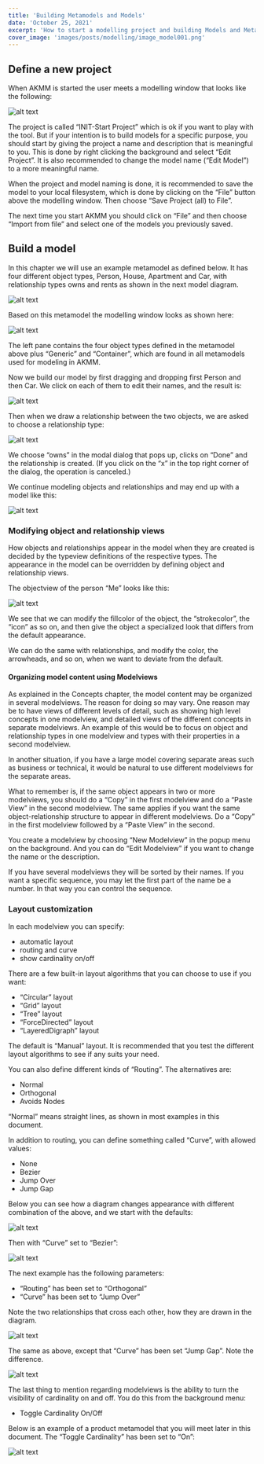 ```yaml
---
title: 'Building Metamodels and Models'
date: 'October 25, 2021'
excerpt: 'How to start a modelling project and building Models and Metamodels.'
cover_image: 'images/posts/modelling/image_model001.png'
---
```


## Define a new project

When AKMM is started the user meets a modelling window that looks like the following:

![alt text](/images/posts/modelling/image_model001.png)

The project is called “INIT-Start Project” which is ok if you want to play with the tool. But if your intention is to build models for a specific purpose, you should start by giving the project a name and description that is meaningful to you. This is done by right clicking the background and select “Edit Project”. 
It is also recommended to change the model name (“Edit Model”) to a more meaningful name.

When the project and model naming is done, it is recommended to save the model to your local filesystem, which is done by clicking on the “File” button above the modelling window. Then choose “Save Project (all) to File”.

The next time you start AKMM you should click on “File” and then choose “Import from file” and select one of the models you previously saved.

## Build a model

In this chapter we will use an example metamodel as defined below. It has four different object types, Person, House, Apartment and Car, with relationship types owns and rents as shown in the next model diagram.

![alt text](/images/posts/modelling/image_model002.png)

Based on this metamodel the modelling window looks as shown here:

![alt text](/images/posts/modelling/image_model003.png)

The left pane contains the four object types defined in the metamodel above plus “Generic” and “Container”, which are found in all metamodels used for modeling in AKMM. 

Now we build our model by first dragging and dropping first Person and then Car. We click on each of them to edit their names, and the result is:

![alt text](/images/posts/modelling/image_model004.png)

Then when we draw a relationship between the two objects, we are asked to choose a relationship type:

![alt text](/images/posts/modelling/image_model005.png)

We choose “owns” in the modal dialog that pops up, clicks on “Done” and the relationship is created. (If you click on the “x” in the top right corner of the dialog, the operation is canceled.)

We continue modeling objects and relationships and may end up with a model like this:

![alt text](/images/posts/modelling/image_model006.png)



### Modifying object and relationship views

How objects and relationships appear in the model when they are created is decided by the typeview definitions of the respective types. The appearance in the model can be overridden by defining object and relationship views. 

The objectview of the person “Me” looks like this:

![alt text](/images/posts/modelling/image_model007.png)

We see that we can modify the fillcolor of the object, the “strokecolor”, the “icon” as so on, and then give the object a specialized look that differs from the default appearance. 

We can do the same with relationships, and modify the color, the arrowheads, and so on, when we want to deviate from the default. 

#### Organizing model content using Modelviews

As explained in the Concepts chapter, the model content may be organized in several modelviews. The reason for doing so may vary. 
One reason may be to have views of different levels of detail, such as showing high level concepts in one modelview, and detailed views of the different concepts in separate modelviews. 
An example of this would be to focus on object and relationship types in one modelview and types with their properties in a second modelview. 

In another situation, if you have a large model covering separate areas such as business or technical, it would be natural to use different modelviews for the separate areas.

What to remember is, if the same object appears in two or more modelviews, you should do a “Copy” in the first modelview and do a “Paste View” in the second modelview. 
The same applies if you want the same object-relationship structure to appear in different modelviews. Do a “Copy” in the first modelview followed by a “Paste View” in the second. 

You create a modelview by choosing “New Modelview” in the popup menu on the background. And you can do “Edit Modelview” if you want to change the name or the description. 

If you have several modelviews they will be sorted by their names. If you want a specific sequence, you may let the first part of the name be a number. In that way you can control the sequence.

### Layout customization

In each modelview you can specify:
-	automatic layout
-	routing and curve
-	show cardinality on/off

There are a few built-in layout algorithms that you can choose to use if you want:
-	“Circular” layout
-	“Grid” layout
-	“Tree” layout
-	“ForceDirected” layout
-	“LayeredDigraph” layout

The default is “Manual” layout.
It is recommended that you test the different layout algorithms to see if any suits your need.

You can also define different kinds of “Routing”. The alternatives are:
-	Normal
-	Orthogonal
-	Avoids Nodes

“Normal” means straight lines, as shown in most examples in this document.

In addition to routing, you can define something called “Curve”, with allowed values:

-	None
-	Bezier
-	Jump Over
-	Jump Gap

Below you can see how a diagram changes appearance with different combination of the above, and we start with the defaults:

![alt text](/images/posts/modelling/image_model008.png)

Then with “Curve” set to “Bezier”:

![alt text](/images/posts/modelling/image_model009.png)

The next example has the following parameters:
-	“Routing” has been set to “Orthogonal”
-	“Curve” has been set to “Jump Over”

Note the two relationships that cross each other, how they are drawn in the diagram.

![alt text](/images/posts/modelling/image_model010.png)

The same as above, except that “Curve” has been set “Jump Gap”. Note the difference.

![alt text](/images/posts/modelling/image_model011.png)

The last thing to mention regarding modelviews is the ability to turn the visibility of cardinality on and off. You do this from the background menu: 

-	Toggle Cardinality On/Off

Below is an example of a product metamodel that you will meet later in this document. The “Toggle Cardinality” has been set to “On”:

![alt text](/images/posts/modelling/image_model011.png)


